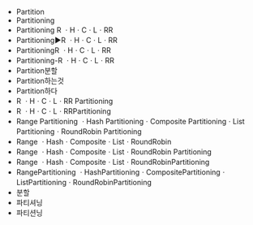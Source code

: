 ﻿
- Partition
- Partitioning
- Partitioning R ㆍHㆍCㆍLㆍRR
- Partitioning▶️R ㆍHㆍCㆍLㆍRR
- PartitioningR ㆍHㆍCㆍLㆍRR
- Partitioning-R ㆍHㆍCㆍLㆍRR
- Partition분할
- Partition하는것
- Partition하다
- R ㆍHㆍCㆍLㆍRR Partitioning
- R ㆍHㆍCㆍLㆍRRPartitioning
- Range Partitioning ㆍHash PartitioningㆍComposite PartitioningㆍList PartitioningㆍRoundRobin Partitioning
- Range ㆍHashㆍCompositeㆍListㆍRoundRobin
- Range ㆍHashㆍCompositeㆍListㆍRoundRobin Partitioning
- Range ㆍHashㆍCompositeㆍListㆍRoundRobinPartitioning
- RangePartitioning ㆍHashPartitioningㆍCompositePartitioningㆍListPartitioningㆍRoundRobinPartitioning
- 분할
- 파티셔닝
- 파티션닝
